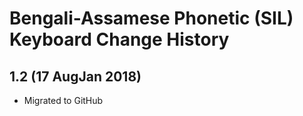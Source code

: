 # Bengali-Assamese Phonetic (SIL) Keyboard Change History


## 1.2 (17 AugJan 2018)
* Migrated to GitHub

